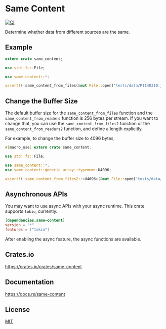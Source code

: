 Same Content
====================

[![CI](https://github.com/magiclen/same-content/actions/workflows/ci.yml/badge.svg)](https://github.com/magiclen/same-content/actions/workflows/ci.yml)

Determine whether data from different sources are the same.

## Example

```rust
extern crate same_content;

use std::fs::File;

use same_content::*;

assert!(!same_content_from_files(&mut File::open("tests/data/P1140310.jpg").unwrap(), &mut File::open("tests/data/P1140558.jpg").unwrap()).unwrap());
```

## Change the Buffer Size

The default buffer size for the `same_content_from_files` function and the `same_content_from_readers` function is 256 bytes per stream. If you want to change that, you can use the `same_content_from_files2` function or the `same_content_from_readers2` function, and define a length explicitly.

For example, to change the buffer size to 4096 bytes,

```rust
#[macro_use] extern crate same_content;

use std::fs::File;

use same_content::*;
use same_content::generic_array::typenum::U4096;

assert!(!same_content_from_files2::<U4096>(&mut File::open("tests/data/P1140310.jpg").unwrap(), &mut File::open("tests/data/P1140558.jpg").unwrap()).unwrap());
```

## Asynchronous APIs

You may want to use async APIs with your async runtime. This crate supports `tokio`, currently.

```toml
[dependencies.same-content]
version = "*"
features = ["tokio"]
```

After enabling the async feature, the async functions are available.

## Crates.io

https://crates.io/crates/same-content

## Documentation

https://docs.rs/same-content

## License

[MIT](LICENSE)